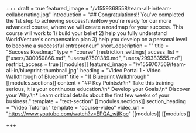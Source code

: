 +++
draft = true
featured_image = "/v1559368558/team-all-in/team-collaborrating.jpg"
introduction = "## Congratulations!! You've completed the 1st step to achieving success!\n\nNow you're ready for our more advanced course, where we will create a roadmap for your success. This course will work to 1) build your belief 2) help you fully understand WorldVenture's compensation plan 3) help you develop on a personal level to become a successful entrepreneur"
short_description = ""
title = "Success Roadmap"
type = "course"
[restriction_settings]
access_list = ["users/300050866.md", "users/67501389.md", "users/299383555.md"]
restrict_access = true
[[modules]]
featured_image = "/v1559707569/team-all-in/blueprint-thumbnail.jpg"
heading = "Video Portal 1 - Video Walkthrough of Blueprint"
title = "1) Blueprint Walkthrough"
[[modules.sections]]
content = "## Key Points:\n\n* Take this training serious, it is your continuous education.\n* Develop your Goals.\n* Discover your Why.\n* Learn critical details about the first few weeks of your business."
template = "text-section"
[[modules.sections]]
section_heading = "Video Tutorial:"
template = "course-video"
video_url = "https://www.youtube.com/watch?v=EPQA_wjIKpc"
[[modules]]
[[modules]]

+++
